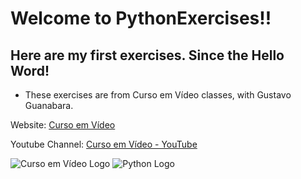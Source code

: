 # Welcome to PythonExercises!!
## Here are my first exercises. Since the Hello Word!

- These exercises are from Curso em Vídeo classes, with Gustavo Guanabara.

Website: [Curso em Vídeo](http://cursoemvideo.com/)

Youtube Channel: [Curso em Vídeo - YouTube](https://www.youtube.com/channel/UCrWvhVmt0Qac3HgsjQK62FQ)

![Curso em Vídeo Logo](https://www.cursoemvideo.com/wp-content/uploads/2019/08/cursoemvideo-logo.png)
![Python Logo](https://cafeinacodificada.com.br/wp-content/uploads/2018/04/Post1_pt21.png)




